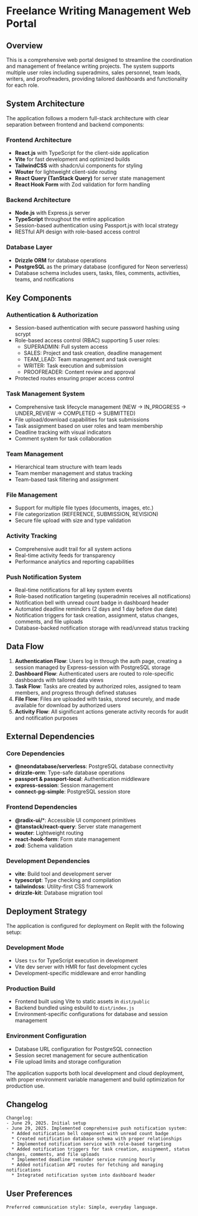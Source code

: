 # Freelance Writing Management Web Portal

## Overview

This is a comprehensive web portal designed to streamline the coordination and management of freelance writing projects. The system supports multiple user roles including superadmins, sales personnel, team leads, writers, and proofreaders, providing tailored dashboards and functionality for each role.

## System Architecture

The application follows a modern full-stack architecture with clear separation between frontend and backend components:

### Frontend Architecture
- **React.js** with TypeScript for the client-side application
- **Vite** for fast development and optimized builds
- **TailwindCSS** with shadcn/ui components for styling
- **Wouter** for lightweight client-side routing
- **React Query (TanStack Query)** for server state management
- **React Hook Form** with Zod validation for form handling

### Backend Architecture
- **Node.js** with Express.js server
- **TypeScript** throughout the entire application
- Session-based authentication using Passport.js with local strategy
- RESTful API design with role-based access control

### Database Layer
- **Drizzle ORM** for database operations
- **PostgreSQL** as the primary database (configured for Neon serverless)
- Database schema includes users, tasks, files, comments, activities, teams, and notifications

## Key Components

### Authentication & Authorization
- Session-based authentication with secure password hashing using scrypt
- Role-based access control (RBAC) supporting 5 user roles:
  - SUPERADMIN: Full system access
  - SALES: Project and task creation, deadline management
  - TEAM_LEAD: Team management and task oversight
  - WRITER: Task execution and submission
  - PROOFREADER: Content review and approval
- Protected routes ensuring proper access control

### Task Management System
- Comprehensive task lifecycle management (NEW → IN_PROGRESS → UNDER_REVIEW → COMPLETED → SUBMITTED)
- File upload/download capabilities for task submissions
- Task assignment based on user roles and team membership
- Deadline tracking with visual indicators
- Comment system for task collaboration

### Team Management
- Hierarchical team structure with team leads
- Team member management and status tracking
- Team-based task filtering and assignment

### File Management
- Support for multiple file types (documents, images, etc.)
- File categorization (REFERENCE, SUBMISSION, REVISION)
- Secure file upload with size and type validation

### Activity Tracking
- Comprehensive audit trail for all system actions
- Real-time activity feeds for transparency
- Performance analytics and reporting capabilities

### Push Notification System
- Real-time notifications for all key system events
- Role-based notification targeting (superadmin receives all notifications)
- Notification bell with unread count badge in dashboard header
- Automated deadline reminders (2 days and 1 day before due date)
- Notification triggers for task creation, assignment, status changes, comments, and file uploads
- Database-backed notification storage with read/unread status tracking

## Data Flow

1. **Authentication Flow**: Users log in through the auth page, creating a session managed by Express-session with PostgreSQL storage
2. **Dashboard Flow**: Authenticated users are routed to role-specific dashboards with tailored data views
3. **Task Flow**: Tasks are created by authorized roles, assigned to team members, and progress through defined statuses
4. **File Flow**: Files are uploaded with tasks, stored securely, and made available for download by authorized users
5. **Activity Flow**: All significant actions generate activity records for audit and notification purposes

## External Dependencies

### Core Dependencies
- **@neondatabase/serverless**: PostgreSQL database connectivity
- **drizzle-orm**: Type-safe database operations
- **passport & passport-local**: Authentication middleware
- **express-session**: Session management
- **connect-pg-simple**: PostgreSQL session store

### Frontend Dependencies
- **@radix-ui/***: Accessible UI component primitives
- **@tanstack/react-query**: Server state management
- **wouter**: Lightweight routing
- **react-hook-form**: Form state management
- **zod**: Schema validation

### Development Dependencies
- **vite**: Build tool and development server
- **typescript**: Type checking and compilation
- **tailwindcss**: Utility-first CSS framework
- **drizzle-kit**: Database migration tool

## Deployment Strategy

The application is configured for deployment on Replit with the following setup:

### Development Mode
- Uses `tsx` for TypeScript execution in development
- Vite dev server with HMR for fast development cycles
- Development-specific middleware and error handling

### Production Build
- Frontend built using Vite to static assets in `dist/public`
- Backend bundled using esbuild to `dist/index.js`
- Environment-specific configurations for database and session management

### Environment Configuration
- Database URL configuration for PostgreSQL connection
- Session secret management for secure authentication
- File upload limits and storage configuration

The application supports both local development and cloud deployment, with proper environment variable management and build optimization for production use.

## Changelog
```
Changelog:
- June 29, 2025. Initial setup
- June 29, 2025. Implemented comprehensive push notification system:
  * Added notification bell component with unread count badge
  * Created notification database schema with proper relationships
  * Implemented notification service with role-based targeting
  * Added notification triggers for task creation, assignment, status changes, comments, and file uploads
  * Implemented deadline reminder service running hourly
  * Added notification API routes for fetching and managing notifications
  * Integrated notification system into dashboard header
```

## User Preferences
```
Preferred communication style: Simple, everyday language.
```